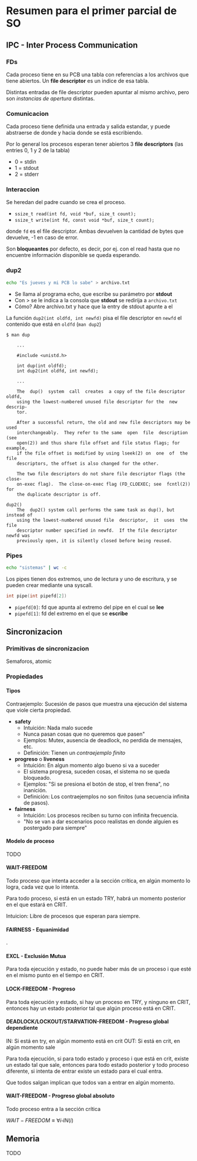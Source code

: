 # Resumen para el primer parcial de SO

## IPC - Inter Process Communication

### FDs

Cada proceso tiene en su PCB una tabla con referencias a los archivos que tiene
abiertos. Un **file descriptor** es un indice de esa tabla.

Distintas entradas de file descriptor pueden apuntar al mismo archivo, pero
son *instancias de apertura* distintas.

### Comunicacion

Cada proceso tiene definida una entrada y salida estandar, y puede abstraerse
de donde y hacia donde se está escribiendo.

Por lo general los procesos esperan tener abiertos 3 **file descriptors**
(las entries 0, 1 y 2 de la tabla)

- 0 = stdin
- 1 = stdout
- 2 = stderr

### Interaccion

Se heredan del padre cuando se crea el proceso.

- `ssize_t read(int fd, void *buf, size_t count);`
- `ssize_t write(int fd, const void *buf, size_t count);`
  
donde `fd` es el file descriptor.
Ambas devuelven la cantidad de bytes que devuelve, -1 en caso de error.

Son **bloqueantes** por defecto, es decir, por ej. con el read hasta que no
encuentre información disponible se queda esperando.

### dup2

```bash
echo "Es jueves y mi PCB lo sabe" > archivo.txt
```

- Se llama al programa echo, que escribe su parámetro por **stdout**
- Con > se le indica a la consola que **stdout** se redirija a `archivo.txt`
- Cómo? Abre archivo.txt y hace que la entry de stdout apunte a el

La función `dup2(int oldfd, int newfd)` pisa el file descriptor en `newfd` el
contenido que está en `oldfd` (`man dup2`)

```text
$ man dup

    ...

    #include <unistd.h>

    int dup(int oldfd);
    int dup2(int oldfd, int newfd);

    ...

    The  dup()  system  call  creates  a copy of the file descriptor oldfd,
    using the lowest-numbered unused file descriptor for the  new  descrip‐
    tor.

    After a successful return, the old and new file descriptors may be used
    interchangeably.  They refer to the same  open  file  description  (see
    open(2)) and thus share file offset and file status flags; for example,
    if the file offset is modified by using lseek(2) on  one  of  the  file
    descriptors, the offset is also changed for the other.

    The two file descriptors do not share file descriptor flags (the close-
    on-exec flag).  The close-on-exec flag (FD_CLOEXEC; see  fcntl(2))  for
    the duplicate descriptor is off.

dup2()
    The  dup2() system call performs the same task as dup(), but instead of
    using the lowest-numbered unused file  descriptor,  it  uses  the  file
    descriptor number specified in newfd.  If the file descriptor newfd was
    previously open, it is silently closed before being reused.
```

### Pipes

```bash
echo "sistemas" | wc -c
```

Los pipes tienen dos extremos, uno de lectura y uno de escritura, y se pueden
crear mediante una syscall.

```c
int pipe(int pipefd[2])
```

- `pipefd[0]`: fd que apunta al extremo del pipe en el cual se **lee**
- `pipefd[1]`: fd del extremo en el que se **escribe**

## Sincronizacion

### Primitivas de sincronizacion

Semaforos, atomic

### Propiedades

#### Tipos

Contraejemplo: Sucesión de pasos que muestra una ejecución del sistema que viole
cierta propiedad.

- **safety**
  - Intuición: Nada malo sucede
  - Nunca pasan cosas que no queremos que pasen"
  - Ejemplos: Mutex, ausencia de deadlock, no perdida de mensajes, etc.
  - Definición: Tienen un *contraejemplo finito*
- **progreso** o **liveness**
  - Intuición: En algun momento algo bueno si va a suceder
  - El sistema progresa, suceden cosas, el sistema no se queda bloqueado.
  - Ejemplos: "Si se presiona el botón de stop, el tren frena", no inanición.
  - Definición: Los contraejemplos no son finitos (una secuencia infinita de
    pasos).
- **fairness**
  - Intuición: Los procesos reciben su turno con infinita frecuencia.
  - "No se van a dar escenarios poco realistas en donde alguien es postergado
    para siempre"

#### Modelo de proceso

TODO

#### WAIT-FREEDOM

Todo proceso que intenta acceder a la sección crítica, en algún momento lo
logra, cada vez que lo intenta.

Para todo proceso, si está en un estado TRY, habrá un momento posterior en el
que estará en CRIT.

Intuicion: Libre de procesos que esperan para siempre.

#### FAIRNESS - Equanimidad

.

#### EXCL - Exclusión Mutua

Para toda ejecución y estado, no puede haber más de un proceso i que esté en el
mismo punto en el tiempo en CRIT.

#### LOCK-FREEDOM - Progreso

Para toda ejecución y estado, si hay un proceso en TRY, y ninguno en CRIT,
entonces hay un estado posterior tal que algún proceso está en CRIT.

#### DEADLOCK/LOCKOUT/STARVATION-FREEDOM - Progreso global dependiente

IN: Si está en try, en algún momento está en crit
OUT: Si está en crit, en algún momento sale

Para toda ejecución, si para todo estado y proceso i que está en crit, existe un
estado tal que sale, entonces para todo estado posterior y todo proceso
diferente, si intenta de entrar existe un estado para el cual entra.

Que todos salgan implican que todos van a entrar en algún momento.

#### WAIT-FREEDOM - Progreso global absoluto

Todo proceso entra a la sección crítica

$WAIT-FREEDOM \equiv \forall i \square IN(i)$

## Memoria

TODO